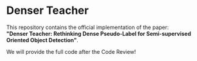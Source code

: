 # Denser Teacher
This repository contains the official implementation of the paper:  
**"Denser Teacher: Rethinking Dense Pseudo-Label for Semi-supervised Oriented Object Detection"**.

We will provide the full code after the Code Review!
